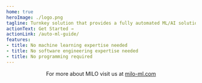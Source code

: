 ```yaml
---
home: true
heroImage: ./logo.png
tagline: Turnkey solution that provides a fully automated ML/AI solution to many different research and business needs
actionText: Get Started →
actionLink: /auto-ml-guide/
features:
- title: No machine learning expertise needed
- title: No software engineering expertise needed
- title: No programming required
---
```


<p style='text-align: center'>
  For more about MILO visit us at <a href='https://milo-ml.com' target='_blank'>milo-ml.com</a>
</p>
